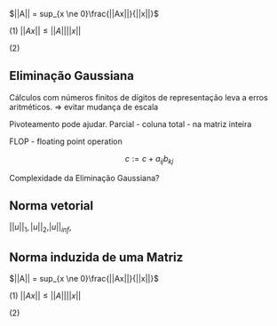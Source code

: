 

$||A|| = sup_{x \ne 0}\frac{||Ax||}{||x||}$

(1) $||Ax|| \le ||A||||x||$

(2)  


## Eliminação Gaussiana

Cálculos com números finitos de dígitos de representação leva a erros aritméticos.
=> evitar mudança de escala

Pivoteamento pode ajudar.
Parcial - coluna
total - na matriz inteira

FLOP - floating point operation

$$c := c + a_{ij}b_{kj}$$

Complexidade da Eliminação Gaussiana?


## Norma vetorial

$||u||_1, |u||_2, |u||_{inf},$


## Norma induzida de uma Matriz

$||A|| = sup_{x \ne 0}\frac{||Ax||}{||x||}$

(1) $||Ax|| \le ||A||||x||$

(2)  
<!--stackedit_data:
eyJoaXN0b3J5IjpbLTE3MDM5Njg2MjksODI2Nzk4ODQzLDE0Mj
kwODYyOTUsMTQ3NDM5Mjc2N119
-->
